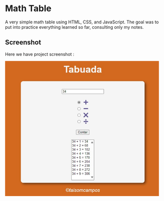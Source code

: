 # Math Table

A very simple math table using HTML, CSS, and JavaScript. The goal was to put into practice everything learned so far, consulting only my notes.

## Screenshot

Here we have project screenshot :

![Screenshot](/math-table-screenshot.jpg)

